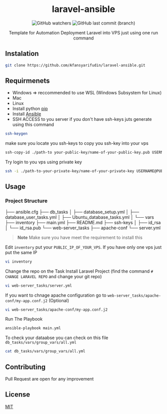 <div align="center">

# laravel-ansible
![GitHub watchers](https://img.shields.io/github/watchers/Afansyarifudin/laravel-ansible?style=social)
![GitHub last commit (branch)](https://img.shields.io/github/last-commit/Afansyarifudin/laravel-ansible/master)

Template for Automation Deployment Laravel into VPS just using one run command

</div>

## Instalation

```bash
git clone https://github.com/Afansyarifudin/laravel-ansible.git
```

## Requirmenets
- Windows => reccommended to use WSL (Windows Subsystem for Linux)
- Mac
- Linux
- Install python [pip](https://docs.ansible.com/ansible/latest/installation_guide/intro_installation.html#ensuring-pip-is-available)
- Install [Ansible](https://docs.ansible.com/ansible/latest/installation_guide/intro_installation.html)
- SSH ACCESS to you server if you don't have ssh-keys juts generate using this command
```bash
ssh-keygen
```
make sure you locate you ssh-keys to copy you ssh-key into your vps
```bash
ssh-copy-id ./path-to your-public-key/name-of-your-public-key.pub USERNAME@PUBLIC_IP_OF_YOUR_VPS 
```
Try login to you vps using private key
```bash
ssh -i ./path-to-your-private-key/name-of-your-private-key USERNAME@PUBLIC_IP_OF_YOUR_VPS 
```


## Usage
### Project Structure

├── ansible.cfg
├── db_tasks
│   ├── database_setup.yml
│   ├── database_user_tasks.yml
│   ├── Ubuntu_database_tasks.yml
│   └── vars
├── inventory
├── main.yml
├── README.md
├── ssh-keys
│   ├── id_rsa
│   └── id_rsa.pub
└── web-server_tasks
    ├── apache-conf
    └── server.yml

> **Note**
> Make sure you have meet the requirement to install this
>

Edit `inventory` put your `PUBLIC_IP_OF_YOUR_VPS`. 
If you have only one vps just put the same IP
```bash
vi inventory
```
Change the repo on the Task Install Laravel Project (find the command `# CHANGE LARAVEL REPO` and change your git repo)
```bash
vi web-server_tasks/server.yml
```
If you want to chnage apache configuration go to `web-server_tasks/apache-conf/my-app.conf.j2` (Optional)
```bash
vi web-server_tasks/apache-conf/my-app.conf.j2
```

Run The Playbook
```bash
ansible-playbook main.yml
```
To check your dataabse you can check on this file `db_tasks/vars/group_vars/all.yml`
```bash
cat db_tasks/vars/group_vars/all.yml 
```


## Contributing
Pull Request are open for any improvement

## License 

[MIT](https://choosealicense.com/licenses/mit/)
